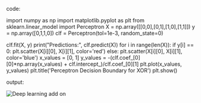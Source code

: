 code:

import numpy as np 
import matplotlib.pyplot as plt 
from sklearn.linear_model import Perceptron 
X = np.array([[0,0],[0,1],[1,0],[1,1]]) 
y = np.array([0,1,1,0]) 
clf = Perceptron(tol=1e-3, random_state=0) 

clf.fit(X, y) 
print("Predictions:", clf.predict(X)) 
for i in range(len(X)): 
    if y[i] == 0: 
        plt.scatter(X[i][0], X[i][1], color='red') 
    else: 
        plt.scatter(X[i][0], X[i][1], color='blue') 
x_values = [0, 1] 
y_values = -(clf.coef_[0][0]*np.array(x_values) + clf.intercept_)/clf.coef_[0][1] 
plt.plot(x_values, y_values) 
plt.title('Perceptron Decision Boundary for XOR') 
plt.show()

output:

![Deep learning add on](https://github.com/user-attachments/assets/003a262a-d82a-4a09-b139-e90a0b9a6b6a)
